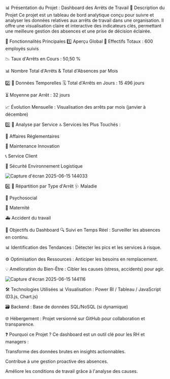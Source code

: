 📊 Présentation du Projet : Dashboard des Arrêts de Travail
🚀 Description du Projet
Ce projet est un tableau de bord analytique conçu pour suivre et analyser les données relatives aux arrêts de travail dans une organisation. Il offre une visualisation claire et interactive des indicateurs clés, permettant une meilleure gestion des absences et une prise de décision éclairée.

📌 Fonctionnalités Principales
1️⃣ Aperçu Global
👥 Effectifs Totaux : 600 employés suivis

📉 Taux d'Arrêts en Cours : 50,50 %

📊 Nombre Total d'Arrêts & Total d'Absences par Mois

2️⃣ 📅 Données Temporelles
🗓️ Total d'Arrêts en Jours : 15 496 jours

⏳ Moyenne par Arrêt : 32 jours

📈 Évolution Mensuelle : Visualisation des arrêts par mois (janvier à décembre)

3️⃣ 🏢 Analyse par Service
🔝 Services les Plus Touchés :

📜 Affaires Réglementaires

🔧 Maintenance Innovation

📞 Service Client

🚧 Sécurité Environnement Logistique

![Capture d'écran 2025-06-15 144033](https://github.com/user-attachments/assets/bc2984fd-d840-40e6-ad24-940ed3629dcc)

4️⃣ 📑 Répartition par Type d'Arrêt
🩺 Maladie

🧠 Psychosocial

🤰 Maternité

🚑 Accident du travail

🎯 Objectifs du Dashboard
🔍 Suivi en Temps Réel : Surveiller les absences en continu.

📊 Identification des Tendances : Détecter les pics et les services à risque.

⚙️ Optimisation des Ressources : Anticiper les besoins en remplacement.

💡 Amélioration du Bien-Être : Cibler les causes (stress, accidents) pour agir.

![Capture d'écran 2025-06-15 144116](https://github.com/user-attachments/assets/6fc3e155-0c61-46e1-a7e5-7b16a02005d8)

🛠️ Technologies Utilisées
📊 Visualisation : Power BI / Tableau / JavaScript (D3.js, Chart.js)

🗃️ Backend : Base de données SQL/NoSQL (si dynamique)

🌐 Hébergement : Projet versionné sur GitHub pour collaboration et transparence.

❓ Pourquoi ce Projet ?
Ce dashboard est un outil clé pour les RH et managers :

Transforme des données brutes en insights actionnables.

Contribue à une gestion proactive des absences.

Améliore les conditions de travail grâce à l'analyse des causes.

